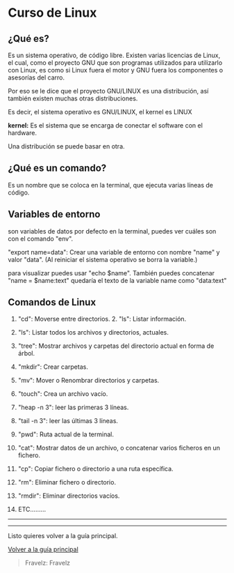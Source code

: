 # Curso de Linux

## ¿Qué es? 

Es un sistema operativo, de código libre. Existen varias licencias de Linux, el cual, como el proyecto GNU que son programas utilizados para utilizarlo con Linux, es como si Linux fuera el motor y GNU fuera los componentes o asesorías del carro.

Por eso se le dice que el proyecto GNU/LINUX es una distribución, así también existen muchas otras distribuciones.

Es decir, el sistema operativo es GNU/LINUX, el kernel es LINUX

**kernel:** Es el sistema que se encarga de conectar el software con el hardware.

Una distribución se puede basar en otra.

## ¿Qué es un comando? 

Es un nombre que se coloca en la terminal, que ejecuta varias líneas de código.

## Variables de entorno

son variables de datos por defecto en la terminal, puedes ver cuáles son con el comando "env".

"export name=data": Crear una variable de entorno con nombre "name" y valor "data". (Al reiniciar el sistema operativo se borra la variable.)

para visualizar puedes usar "echo $name". También puedes concatenar "name = $name:text" quedaría el texto de la variable name como "data:text"

## Comandos de Linux

1. "cd": Moverse entre directorios. 2. "ls": Listar información.

2. "ls": Listar todos los archivos y directorios, actuales.

3. "tree": Mostrar archivos y carpetas del directorio actual en forma de árbol.

4. "mkdir": Crear carpetas.

5. "mv": Mover o Renombrar directorios y carpetas.

6. "touch": Crea un archivo vacío. 

7. "heap -n 3": leer las primeras 3 líneas. 

8. "tail -n 3": leer las últimas 3 líneas. 

9. "pwd": Ruta actual de la terminal.

10. "cat": Mostrar datos de un archivo, o concatenar varios ficheros en un fichero.

11. "cp": Copiar fichero o directorio a una ruta específica.

12. "rm": Eliminar fichero o directorio.

13. "rmdir": Eliminar directorios vacíos.

14. ETC.........

---

---

Listo quieres volver a la guía principal.

[Volver a la guía principal](https://github.com/FraVelz/Curso-de-Hacking)

> Fravelz: Fravelz

